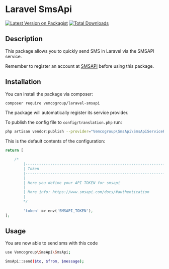 # Laravel SmsApi

[![Latest Version on Packagist](https://img.shields.io/packagist/v/vemcogroup/laravel-smsapi.svg?style=flat-square)](https://packagist.org/packages/vemcogroup/laravel-smsapi)
[![Total Downloads](https://img.shields.io/packagist/dt/vemcogroup/laravel-smsapi.svg?style=flat-square)](https://packagist.org/packages/vemcogroup/laravel-smsapi)

## Description

This package allows you to quickly send SMS in Laravel via the SMSAPI service.

Remember to register an account at [SMSAPI](https://www.smsapi.com/en/signup) before using this package.

## Installation

You can install the package via composer:

```bash
composer require vemcogroup/laravel-smsapi
```

The package will automatically register its service provider.

To publish the config file to `config/translation.php` run:

```bash
php artisan vendor:publish --provider="Vemcogroup\SmsApi\SmsApiServiceProvider"
```

This is the default contents of the configuration:

```php
return [

    /*
        |--------------------------------------------------------------------------
        | Token
        |--------------------------------------------------------------------------
        |
        | Here you define your API TOKEN for smsapi
        |
        | More info: https://www.smsapi.com/docs/#authentication
        |
        */
    
        'token' => env('SMSAPI_TOKEN'),
];
```

## Usage

You are now able to send sms with this code 

```bash
use Vemcogroup\SmsApi\SmsApi;

SmsApi::send($to, $from, $message);
``` 

